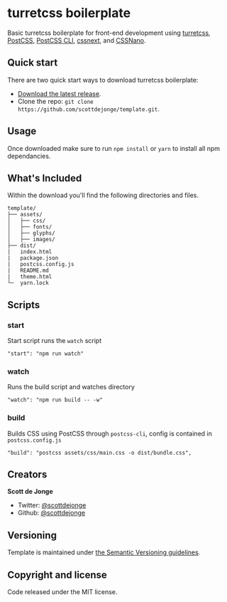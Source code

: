 # turretcss boilerplate

Basic turretcss boilerplate for front-end development using [turretcss][turretcss], [PostCSS][PostCSS], [PostCSS CLI][PostCSS CLI], [cssnext][cssnext], and [CSSNano][CSSNano].

## Quick start

There are two quick start ways to download turretcss boilerplate:

- [Download the latest release](https://github.com/scottdejonge/template/archive/master.zip).
- Clone the repo: `git clone https://github.com/scottdejonge/template.git`.

## Usage

Once downloaded make sure to run `npm install` or `yarn` to install all npm dependancies.

## What's Included

Within the download you'll find the following directories and files.

```
template/
├── assets/
│   ├── css/
│   ├── fonts/
│   ├── glyphs/
│   ├── images/
├── dist/
|   index.html
|   package.json
|   postcss.config.js
|   README.md
|   theme.html
└─  yarn.lock

```

## Scripts

### start

Start script runs the `watch` script

```
"start": "npm run watch"
```

### watch

Runs the build script and watches directory

```
"watch": "npm run build -- -w"
```

### build

Builds CSS using PostCSS through `postcss-cli`, config is contained in `postcss.config.js`

```
"build": "postcss assets/css/main.css -o dist/bundle.css",
```

## Creators

**Scott de Jonge**

* Twitter: [@scottdejonge](https://twitter.com/scottdejonge)
* Github: [@scottdejonge](https://github.com/scottdejonge)

## Versioning

Template is maintained under [the Semantic Versioning guidelines](http://semver.org/).

## Copyright and license

Code released under the MIT license.

[turretcss]: http://turretcss.com/
[PostCSS]: http://postcss.org/
[PostCSS CLI]: https://github.com/postcss/postcss-cli
[cssnext]: http://cssnext.io/
[CSSNano]: http://cssnano.co/